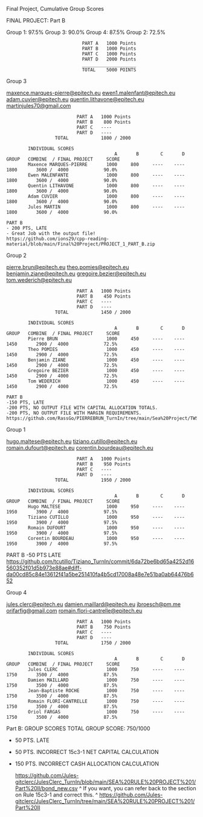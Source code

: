 Final Project, Cumulative Group Scores

FINAL PROJECT:   Part B

Group 1:   97.5%
Group 3:   90.0%
Group 4:   87.5%
Group 2:   72.5%

                            
                                PART A   1000 Points
                                PART B   1000 Points
                                PART C   1000 Points
                                PART D   2000 Points
                                ____________________
                                TOTAL    5000 POINTS


Group 3
  
  maxence.marques-pierre@epitech.eu 
  ewen1.malenfant@epitech.eu 
  adam.cuvier@epitech.eu
  quentin.lithavone@epitech.eu 
  martinjules70@gmail.com 
  
                              PART A   1000 Points
                              PART B    800 Points
                              PART C   ----
                              PART D   ----
                      TOTAL            1800 / 2000
                      
            INDIVIDUAL SCORES          
                                            A       B        C       D     GROUP   COMBINE  / FINAL PROJECT     SCORE  
            Maxence MARQUES-PIERRE       1000     800     ----    ----      1800       3600 /  4000             90.0%
            Ewen MALENFANTE              1000     800     ----    ----      1800       3600 /  4000             90.0%
            Quentin LITHAVONE            1000     800     ----    ----      1800       3600 /  4000             90.0%
            Adam CUVIER                  1000     800     ----    ----      1800       3600 /  4000             90.0%
            Jules MARTIN                 1000     800     ----    ----      1800       3600 /  4000             90.0%
            
    PART B
    - 200 PTS, LATE
    - Great Job with the output file!
    https://github.com/ions29/cpp-reading-material/blob/main/Final%20Project/PROJECT_1_PART_B.zip
    

Group 2
  
  pierre.brun@epitech.eu 
  theo.pomies@epitech.eu
  benjamin.ziane@epitech.eu 
  gregoire.bezier@epitech.eu 
  tom.wederich@epitech.eu
  
                              PART A   1000 Points
                              PART B    450 Points
                              PART C   ----
                              PART D   ----
                      TOTAL            1450 / 2000
                      
            INDIVIDUAL SCORES          
                                            A       B        C       D     GROUP   COMBINE  / FINAL PROJECT     SCORE  
            Pierre BRUN                  1000     450     ----    ----      1450       2900 /  4000             72.5%
            Theo POMIES                  1000     450     ----    ----      1450       2900 /  4000             72.5%
            Benjamin ZIANE               1000     450     ----    ----      1450       2900 /  4000             72.5%
            Gregoire BEZIER              1000     450     ----    ----      1450       2900 /  4000             72.5%
            Tom WEDERICH                 1000     450     ----    ----      1450       2900 /  4000             72.5%
            
    PART B
    -150 PTS, LATE
    -200 PTS, NO OUTPUT FILE WITH CAPITAL ALLOCATION TOTALS.
    -200 PTS, NO OUTPUT FILE WITH MARGIN REQUIREMENTS.
    https://github.com/RassGo/PIERREBRUN_TurnIn/tree/main/Sea%20Project/TWS%20API%206

Group 1
  
  hugo.maltese@epitech.eu 
  tiziano.cutillo@epitech.eu 
  romain.dufourt@epitech.eu
  corentin.bourdeau@epitech.eu   
  
                              PART A   1000 Points
                              PART B    950 Points
                              PART C   ----
                              PART D   ----
                      TOTAL            1950 / 2000
                      
            INDIVIDUAL SCORES          
                                            A       B        C       D     GROUP   COMBINE  / FINAL PROJECT     SCORE  
            Hugo MALTESE                 1000     950     ----    ----      1950       3900 /  4000             97.5%
            Tiziano CUTILLO              1000     950     ----    ----      1950       3900 /  4000             97.5%
            Romain DUFOURT               1000     950     ----    ----      1950       3900 /  4000             97.5%
            Corentin BOURDEAU            1000     950     ----    ----      1950       3900 /  4000             97.5%
            
  PART B
  -50 PTS LATE
  https://github.com/tcutillo/Tiziano_TurnIn/commit/6da72be6bd65a4252d16560352f01d5b973e88ae#diff-da00cd85c84e13612f41a5be251410fa4b5cd17008a48e7e51ba0ab64476b652


Group 4
  
  jules.clerc@epitech.eu 
  damien.maillard@epitech.eu 
  jbroesch@pm.me
  orifarfig@gmail.com
  romain.flori-cantrelle@epitech.eu
  
                              PART A   1000 Points
                              PART B    750 Points
                              PART C   ----
                              PART D   ----
                      TOTAL            1750 / 2000
                      
            INDIVIDUAL SCORES          
                                            A       B        C       D     GROUP   COMBINE  / FINAL PROJECT     SCORE  
            Jules CLERC                  1000     750     ----    ----      1750       3500 /  4000             87.5%
            Damien MAILLARD              1000     750     ----    ----      1750       3500 /  4000             87.5%
            Jean-Baptiste ROCHE          1000     750     ----    ----      1750       3500 /  4000             87.5%
            Romain FLORI-CANTRELLE       1000     750     ----    ----      1750       3500 /  4000             87.5%
            Oriol FARGAS                 1000     750     ----    ----      1750       3500 /  4000             87.5%
            
  
  Part B: GROUP SCORES
          TOTAL GROUP SCORE:    750/1000
  - 50 PTS.  LATE
  - 50 PTS. INCORRECT 15c3-1 NET CAPITAL CALCULATION
  - 150 PTS. INCORRECT CASH ALLOCATION CALCULATION
    
    https://github.com/Jules-gitclerc/JulesClerc_TurnIn/blob/main/SEA%20RULE%20PROJECT%201/Part%20II/bond_new.csv
    ^ If you want, you can refer back to the section on Rule 15c3-1 and correct this.
    ^ https://github.com/Jules-gitclerc/JulesClerc_TurnIn/tree/main/SEA%20RULE%20PROJECT%201/Part%20II
    
